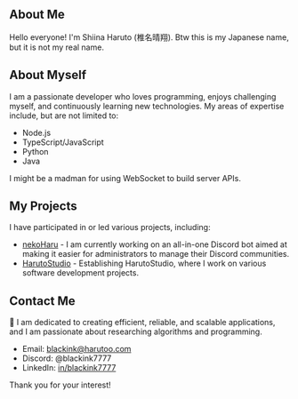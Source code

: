 ## About Me 
Hello everyone! I'm Shiina Haruto (椎名晴翔). Btw this is my Japanese name, but it is not my real name.

## About Myself
I am a passionate developer who loves programming, enjoys challenging myself, and continuously learning new technologies. My areas of expertise include, but are not limited to:

- Node.js
- TypeScript/JavaScript
- Python
- Java

I might be a madman for using WebSocket to build server APIs.

## My Projects

I have participated in or led various projects, including:

- [nekoHaru](https://harutoo.com) - I am currently working on an all-in-one Discord bot aimed at making it easier for administrators to manage their Discord communities.
- [HarutoStudio](https://github.com/HarutoStudio) - Establishing HarutoStudio, where I work on various software development projects.

## Contact Me
🐶 I am dedicated to creating efficient, reliable, and scalable applications, and I am passionate about researching algorithms and programming.

- Email: blackink@harutoo.com
- Discord: @blackink7777
- LinkedIn: [in/blackink7777](https://www.linkedin.com/in/blackink7777/)


Thank you for your interest!
